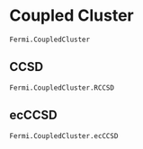 # Coupled Cluster

```@docs
Fermi.CoupledCluster
```

## CCSD
```@docs
Fermi.CoupledCluster.RCCSD
```

## ecCCSD
```@docs
Fermi.CoupledCluster.ecCCSD
```
